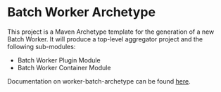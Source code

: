# Batch Worker Archetype

This project is a Maven Archetype template for the generation of a new Batch Worker. It will produce a top-level aggregator project
and the following sub-modules:

- Batch Worker Plugin Module
- Batch Worker Container Module

Documentation on worker-batch-archetype can be found [here](documentation/WorkerArchetypeUsage.md).
